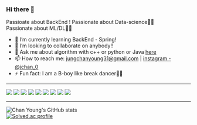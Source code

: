 <!--
**chanyoung1998/chanyoung1998** is a ✨ _special_ ✨ repository because its `README.md` (this file) appears on your GitHub profile.

Here are some ideas to get you started:

- 🔭 I’m currently working on ...
- 🌱 I’m currently learning ...
- 👯 I’m looking to collaborate on ...
- 🤔 I’m looking for help with ...
- 💬 Ask me about ...
- 📫 How to reach me: ...
- 😄 Pronouns: ...
- ⚡ Fun fact: ...
-->


### Hi there 👋

Passioate about BackEnd !
Passionate about Data-science✌🏻  
Passionate about ML/DL✌🏻  

- 🌱 I’m currently learning BackEnd - Spring!
- 👯 I’m looking to collaborate on anybody!!
- 💬 Ask me about algorithm with c++ or python or Java [here](https://github.com/chanyoung1998/Algorithm-Study/issues)
- 📫 How to reach me: jungchanyoung31@gmail.com | [instagram - @jchan_0](https://www.instagram.com/jchan_0)
- ⚡ Fun fact: I am a B-boy like break dancer🤸🏼

<hr>
<p>
<img src="https://img.shields.io/badge/Java-007396?style=for-the-badge&logo=Java&logoColor=white"/>
<img src="https://img.shields.io/badge/Spring-green?style=for-the-badge&logo=Spring&logoColor=white"/> 
<img src="https://img.shields.io/badge/python-3670A0?style=for-the-badge&logo=python&logoColor=ffdd54"/>
<img src="https://img.shields.io/badge/django-%23092E20.svg?style=for-the-badge&logo=django&logoColor=white"/>
<img src="https://img.shields.io/badge/pandas-%23150458.svg?style=for-the-badge&logo=pandas&logoColor=white"/>
<img src="https://img.shields.io/badge/numpy-%23013243.svg?style=for-the-badge&logo=numpy&logoColor=white"/>
<img src="https://img.shields.io/badge/scikit--learn-%23F7931E.svg?style=for-the-badge&logo=scikit-learn&logoColor=white"/>
<img src="https://img.shields.io/badge/TensorFlow-%23FF6F00.svg?style=for-the-badge&logo=TensorFlow&logoColor=white"/>
<img src="https://img.shields.io/badge/PyTorch-%23EE4C2C.svg?style=for-the-badge&logo=PyTorch&logoColor=white"/>
</p>
<hr>

![Chan Young's GitHub stats](https://github-readme-stats.vercel.app/api?username=chanyoung1998&show_icons=true&theme=dark&count_private=true)  
[![Solved.ac profile](http://mazassumnida.wtf/api/v2/generate_badge?boj=lms062111)](https://solved.ac/lms062111)
